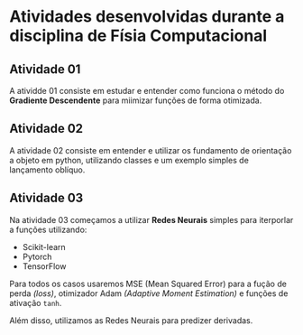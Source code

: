 # Atividades desenvolvidas durante a disciplina de Físia Computacional

## Atividade 01

A atividde 01 consiste em estudar e entender como funciona o método do **Gradiente Descendente** para miimizar funções de forma otimizada.

## Atividade 02

A atividade 02 consiste em entender e utilizar os fundamento de orientação a objeto em python, utilizando classes e um exemplo simples de lançamento oblíquo. 

## Atividade 03

Na atividade 03 começamos a utilizar **Redes Neurais** simples para iterporlar a funções utilizando:

- Scikit-learn
- Pytorch
- TensorFlow

Para todos os casos usaremos MSE (Mean Squared Error) para a fução de perda *(loss)*, otimizador Adam *(Adaptive Moment Estimation)* e funções de ativação `tanh`.

Além disso, utilizamos as Redes Neurais para predizer derivadas.